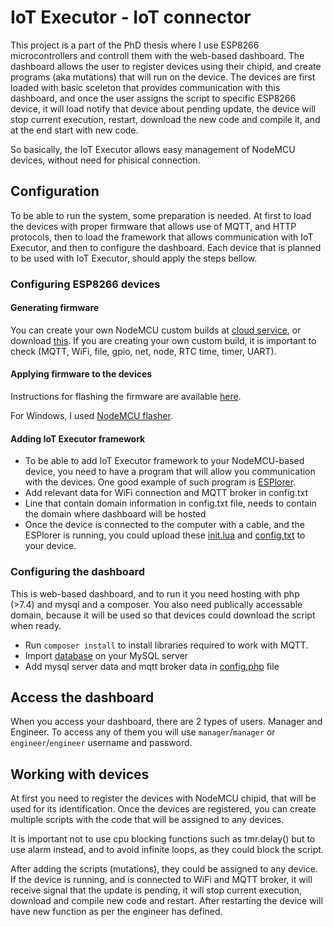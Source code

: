 
# IoT Executor - IoT connector

This project is a part of the PhD thesis where I use ESP8266 microcontrollers and controll them with the web-based dashboard.
The dashboard allows the user to register devices using their chipid, and create programs (aka mutations) that will run on the device.
The devices are first loaded with basic sceleton that provides communication with this dashboard, and once the user assigns the script to specific ESP8266 device, it will load
notify that device about pending update, the device will stop current execution, restart, download the new code and compile it, and at the end start with new code.

So basically, the IoT Executor allows easy management of NodeMCU devices, without need for phisical connection.

## Configuration
To be able to run the system, some preparation is needed. At first to load the devices with proper firmware that allows use of MQTT, and HTTP protocols, then to load the framework that allows communication with IoT Executor, and then to configure the dashboard.
Each device that is planned to be used with IoT Executor, should apply the steps bellow.

### Configuring ESP8266 devices

#### Generating firmware

You can create your own NodeMCU custom builds at [cloud service](https://nodemcu-build.com/), or download [this](https://github.com/ugljanin/iot-executor/blob/master/esp8266/modules/nodemcu-master-12-modules-2019-11-07-00-14-54-float.bin). If you are creating your own custom build, it is important to check (MQTT, WiFi, file, gpio, net, node, RTC time, timer, UART).

#### Applying firmware to the devices

Instructions for flashing the firmware are available [here](https://nodemcu.readthedocs.io/en/latest/flash/).

For Windows, I used [NodeMCU flasher](https://github.com/nodemcu/nodemcu-flasher).

#### Adding IoT Executor framework

- To be able to add IoT Executor framework to your NodeMCU-based device, you need to have a program that will allow you communication with the devices. One good example of such program is [ESPlorer](https://esp8266.ru/esplorer/).
- Add relevant data for WiFi connection and MQTT broker in config.txt
- Line that contain domain information in config.txt file, needs to contain the domain where dashboard will be hosted
- Once the device is connected to the computer with a cable, and the ESPlorer is running, you could upload these [init.lua](https://github.com/ugljanin/iot-executor/blob/master/esp8266/init.lua) and [config.txt](https://github.com/ugljanin/iot-executor/blob/master/esp8266/config.txt) to your device.

### Configuring the dashboard

This is web-based dashboard, and to run it you need hosting with php (>7.4) and mysql and a composer.
You also need publically accessable domain, because it will be used so that devices could download the script when ready.

- Run `composer install` to install libraries required to work with MQTT.
- Import [database](https://github.com/ugljanin/iot-executor/blob/master/sql/esp.sql) on your MySQL server
- Add mysql server data and mqtt broker data in [config.php](https://github.com/ugljanin/iot-executor/blob/master/inc/config.php) file

## Access the dashboard

When you access your dashboard, there are 2 types of users. Manager and Engineer. To access any of them you will use `manager`/`manager` or `engineer`/`engineer` username and password.

## Working with devices

At first you need to register the devices with NodeMCU chipid, that will be used for its identification.
Once the devices are registered, you can create multiple scripts with the code that will be assigned to any devices.

It is important not to use cpu blocking functions such as tmr.delay() but to use alarm instead, and to avoid infinite loops, as they could block the script.

After adding the scripts (mutations), they could be assigned to any device. If the device is running, and is connected to WiFi and MQTT broker, it will receive signal that the update is pending, it will stop current execution, download and compile new code and restart. After restarting the device will have new function as per the engineer has defined.
